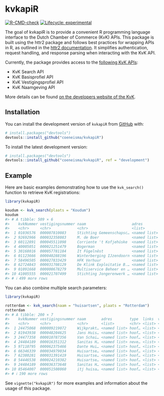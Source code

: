 
<!-- README.md is generated from README.Rmd. Please edit that file -->

# kvkapiR

<!-- badges: start -->

[![R-CMD-check](https://github.com/coeneisma/kvkapiR/workflows/R-CMD-check/badge.svg)](https://github.com/coeneisma/kvkapiR/actions)
[![Lifecycle:
experimental](https://img.shields.io/badge/lifecycle-experimental-orange.svg)](https://lifecycle.r-lib.org/articles/stages.html#experimental)
<!-- badges: end -->

The goal of kvkapiR is to provide a convenient R programming language
interface to the Dutch Chamber of Commerce (KvK) APIs. This package is
built using the httr2 package and follows best practices for wrapping
APIs in R, as outlined in the [httr2
documentation](https://httr2.r-lib.org/articles/wrapping-apis.html). It
simplifies authentication, request handling, and response parsing when
interacting with the KvK API.

Currently, the package provides access to the [following KvK
APIs](https://developers.kvk.nl/documentation#available-apis):

- KvK Search API
- KvK Basisprofiel API
- KvK Vestigingsprofiel API
- KvK Naamgeving API

More details can be found [on the developers website of the
KvK](https://developers.kvk.nl/apis).

## Installation

You can install the development version of `kvkapiR` from
[GitHub](https://github.com/) with:

``` r
# install.packages("devtools")
devtools::install_github("coeneisma/kvkapiR")
```

To install the latest development version:

``` r
# install.packages("devtools")
devtools::install_github("coeneisma/kvkapiR", ref = "development")
```

## Example

Here are basic examples demonstrating how to use the `kvk_search()`
function to retrieve KvK registrations:

``` r
library(kvkapiR)

koudum <- kvk_search(plaats = "Koudum")
koudum
#> # A tibble: 509 × 6
#>    kvkNummer vestigingsnummer naam                     adres        type  links 
#>    <chr>     <chr>            <chr>                    <list>       <chr> <list>
#>  1 01036576  000007810083     Stichting Gemeenschapsc… <named list> neve… <list>
#>  2 92692966  000032358083     M. de Boer               <named list> neve… <list>
#>  3 60112891  000045511098     Corriente 't Kofjehúske  <named list> neve… <list>
#>  4 40005051  000021251479     Bogerman                 <named list> neve… <list>
#>  5 30168016  000057781184     It Fûgelnêst             <named list> neve… <list>
#>  6 01123666  000040288196     Winterberging IJzendoorn <named list> hoof… <list>
#>  7 58496505  000027833429     HFK Verhuur              <named list> hoof… <list>
#>  8 62724843  000031708129     De Klink Exploitatie B.… <named list> hoof… <list>
#>  9 01091668  000000678279     Multiservice Beheer en … <named list> hoof… <list>
#> 10 41005555  000021707499     Stichting Jongerenwerk … <named list> hoof… <list>
#> # ℹ 499 more rows
```

You can also combine multiple search parameters:

``` r
library(kvkapiR)

rotterdam <- kvk_search(naam = "huisartsen", plaats = "Rotterdam")
rotterdam
#> # A tibble: 200 × 7
#>    kvkNummer vestigingsnummer naam       adres        type  links  vervallenNaam
#>    <chr>     <chr>            <chr>      <list>       <chr> <list> <chr>        
#>  1 24475068  000009219072     Wijkprakt… <named list> hoof… <list> <NA>         
#>  2 81943938  000048204625     Jans Huis… <named list> hoof… <list> <NA>         
#>  3 24477358  000010787356     Van Schai… <named list> hoof… <list> <NA>         
#>  4 24484189  000016351312     Sanitas H… <named list> neve… <list> <NA>         
#>  5 97110795  000062375466     Dante Hui… <named list> hoof… <list> <NA>         
#>  6 66346339  000034979034     Huisartse… <named list> hoof… <list> <NA>         
#>  7 62380281  000031391419     Huisartse… <named list> hoof… <list> <NA>         
#>  8 54446538  000024210382     Huisartse… <named list> hoof… <list> <NA>         
#>  9 24484189  000036373648     Sanitas H… <named list> hoof… <list> <NA>         
#> 10 85464007  000051508060     itj huisa… <named list> hoof… <list> <NA>         
#> # ℹ 190 more rows
```

See `vignette("kvkapiR")` for more examples and information about the
usage of this package.

